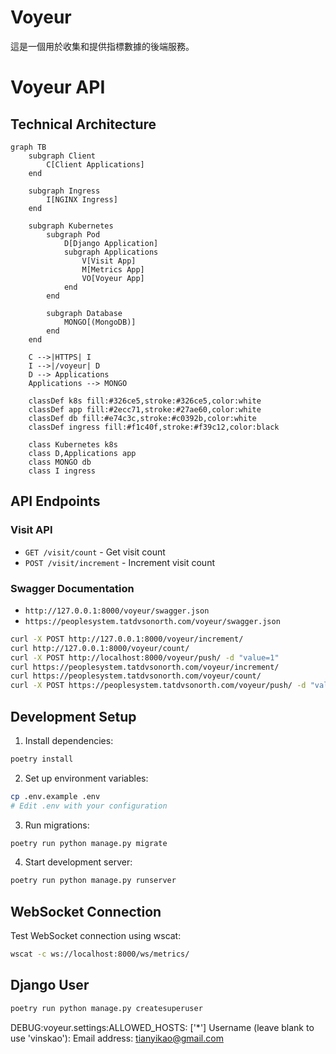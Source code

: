 # Voyeur

這是一個用於收集和提供指標數據的後端服務。

# Voyeur API

## Technical Architecture

```mermaid
graph TB
    subgraph Client
        C[Client Applications]
    end

    subgraph Ingress
        I[NGINX Ingress]
    end

    subgraph Kubernetes
        subgraph Pod
            D[Django Application]
            subgraph Applications
                V[Visit App]
                M[Metrics App]
                VO[Voyeur App]
            end
        end
        
        subgraph Database
            MONGO[(MongoDB)]
        end
    end

    C -->|HTTPS| I
    I -->|/voyeur| D
    D --> Applications
    Applications --> MONGO

    classDef k8s fill:#326ce5,stroke:#326ce5,color:white
    classDef app fill:#2ecc71,stroke:#27ae60,color:white
    classDef db fill:#e74c3c,stroke:#c0392b,color:white
    classDef ingress fill:#f1c40f,stroke:#f39c12,color:black

    class Kubernetes k8s
    class D,Applications app
    class MONGO db
    class I ingress
```

## API Endpoints

### Visit API
- `GET /visit/count` - Get visit count
- `POST /visit/increment` - Increment visit count

### Swagger Documentation
- `http://127.0.0.1:8000/voyeur/swagger.json`
- `https://peoplesystem.tatdvsonorth.com/voyeur/swagger.json`

```bash
curl -X POST http://127.0.0.1:8000/voyeur/increment/
curl http://127.0.0.1:8000/voyeur/count/
curl -X POST http://localhost:8000/voyeur/push/ -d "value=1"
curl https://peoplesystem.tatdvsonorth.com/voyeur/increment/
curl https://peoplesystem.tatdvsonorth.com/voyeur/count/
curl -X POST https://peoplesystem.tatdvsonorth.com/voyeur/push/ -d "value=1"
```

## Development Setup

1. Install dependencies:
```bash
poetry install
```

2. Set up environment variables:
```bash
cp .env.example .env
# Edit .env with your configuration
```

3. Run migrations:
```bash
poetry run python manage.py migrate
```

4. Start development server:
```bash
poetry run python manage.py runserver
```


## WebSocket Connection

Test WebSocket connection using wscat:
```bash
wscat -c ws://localhost:8000/ws/metrics/
```

## Django User
```bash
poetry run python manage.py createsuperuser
```

DEBUG:voyeur.settings:ALLOWED_HOSTS: ['*']
Username (leave blank to use 'vinskao'): 
Email address: tianyikao@gmail.com